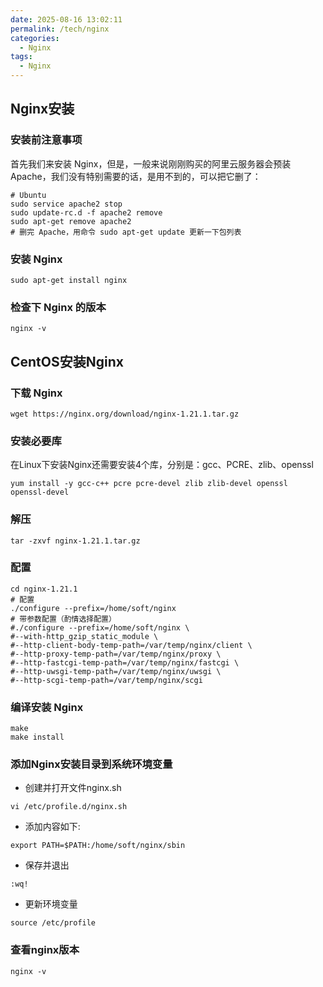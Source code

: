 ```yaml
---
date: 2025-08-16 13:02:11
permalink: /tech/nginx
categories:
  - Nginx
tags:
  - Nginx
---
```


## Nginx安装

### 安装前注意事项

首先我们来安装 Nginx，但是，一般来说刚刚购买的阿里云服务器会预装 Apache，我们没有特别需要的话，是用不到的，可以把它删了：

```shell
# Ubuntu
sudo service apache2 stop
sudo update-rc.d -f apache2 remove
sudo apt-get remove apache2
# 删完 Apache，用命令 sudo apt-get update 更新一下包列表
```

### 安装 Nginx

```shell
sudo apt-get install nginx
```

### 检查下 Nginx 的版本

```shell
nginx -v
```

## CentOS安装Nginx

### 下载 Nginx

```shell
wget https://nginx.org/download/nginx-1.21.1.tar.gz
```

### 安装必要库

在Linux下安装Nginx还需要安装4个库，分别是：gcc、PCRE、zlib、openssl

```shell
yum install -y gcc-c++ pcre pcre-devel zlib zlib-devel openssl openssl-devel
```

### 解压

```shell
tar -zxvf nginx-1.21.1.tar.gz
```

### 配置

```shell
cd nginx-1.21.1
# 配置
./configure --prefix=/home/soft/nginx
# 带参数配置（酌情选择配置）
#./configure --prefix=/home/soft/nginx \
#--with-http_gzip_static_module \
#--http-client-body-temp-path=/var/temp/nginx/client \
#--http-proxy-temp-path=/var/temp/nginx/proxy \
#--http-fastcgi-temp-path=/var/temp/nginx/fastcgi \
#--http-uwsgi-temp-path=/var/temp/nginx/uwsgi \
#--http-scgi-temp-path=/var/temp/nginx/scgi
```

### 编译安装 Nginx

```shell
make
make install
```

### 添加Nginx安装目录到系统环境变量

- 创建并打开文件nginx.sh

```shell
vi /etc/profile.d/nginx.sh
```

- 添加内容如下:

```shell
export PATH=$PATH:/home/soft/nginx/sbin
```

- 保存并退出

```shell
:wq!
```

- 更新环境变量

```shell
source /etc/profile
```

### 查看nginx版本

```shell
nginx -v
```